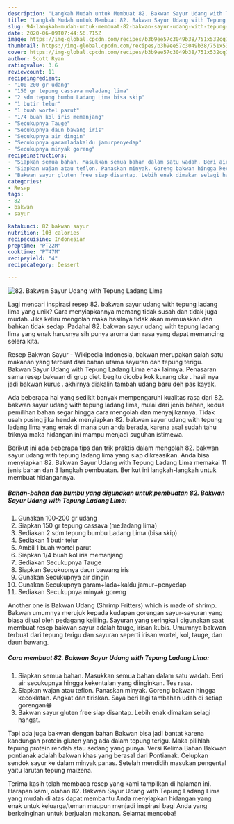 ```yaml
---
description: "Langkah Mudah untuk Membuat 82. Bakwan Sayur Udang with Tepung Ladang Lima yang Sempurna"
title: "Langkah Mudah untuk Membuat 82. Bakwan Sayur Udang with Tepung Ladang Lima yang Sempurna"
slug: 94-langkah-mudah-untuk-membuat-82-bakwan-sayur-udang-with-tepung-ladang-lima-yang-sempurna
date: 2020-06-09T07:44:56.715Z
image: https://img-global.cpcdn.com/recipes/b3b9ee57c3049b38/751x532cq70/82-bakwan-sayur-udang-with-tepung-ladang-lima-foto-resep-utama.jpg
thumbnail: https://img-global.cpcdn.com/recipes/b3b9ee57c3049b38/751x532cq70/82-bakwan-sayur-udang-with-tepung-ladang-lima-foto-resep-utama.jpg
cover: https://img-global.cpcdn.com/recipes/b3b9ee57c3049b38/751x532cq70/82-bakwan-sayur-udang-with-tepung-ladang-lima-foto-resep-utama.jpg
author: Scott Ryan
ratingvalue: 3.6
reviewcount: 11
recipeingredient:
- "100-200 gr udang"
- "150 gr tepung cassava meladang lima"
- "2 sdm tepung bumbu Ladang Lima bisa skip"
- "1 butir telur"
- "1 buah wortel parut"
- "1/4 buah kol iris memanjang"
- "Secukupnya Tauge"
- "Secukupnya daun bawang iris"
- "Secukupnya air dingin"
- "Secukupnya garamladakaldu jamurpenyedap"
- "Secukupnya minyak goreng"
recipeinstructions:
- "Siapkan semua bahan. Masukkan semua bahan dalam satu wadah. Beri air secukupnya hingga kekentalan yang diinginkan. Tes rasa."
- "Siapkan wajan atau teflon. Panaskan minyak. Goreng bakwan hingga kecoklatan. Angkat dan tiriskan. Saya beri lagi tambahan udah di setiap gorengan😁"
- "Bakwan sayur gluten free siap disantap. Lebih enak dimakan selagi hangat."
categories:
- Resep
tags:
- 82
- bakwan
- sayur

katakunci: 82 bakwan sayur 
nutrition: 103 calories
recipecuisine: Indonesian
preptime: "PT22M"
cooktime: "PT47M"
recipeyield: "4"
recipecategory: Dessert

---
```



![82. Bakwan Sayur Udang with Tepung Ladang Lima](https://img-global.cpcdn.com/recipes/b3b9ee57c3049b38/751x532cq70/82-bakwan-sayur-udang-with-tepung-ladang-lima-foto-resep-utama.jpg)

Lagi mencari inspirasi resep 82. bakwan sayur udang with tepung ladang lima yang unik? Cara menyiapkannya memang tidak susah dan tidak juga mudah. Jika keliru mengolah maka hasilnya tidak akan memuaskan dan bahkan tidak sedap. Padahal 82. bakwan sayur udang with tepung ladang lima yang enak harusnya sih punya aroma dan rasa yang dapat memancing selera kita.

Resep Bakwan Sayur - Wikipedia Indonesia, bakwan merupakan salah satu makanan yang terbuat dari bahan utama sayuran dan tepung terigu. Bakwan Sayur Udang with Tepung Ladang Lima enak lainnya. Penasaran sama resep bakwan di grup diet. begitu dicoba kok kurang oke . hasil nya jadi bakwan kurus . akhirnya diakalin tambah udang baru deh pas kayak.

Ada beberapa hal yang sedikit banyak mempengaruhi kualitas rasa dari 82. bakwan sayur udang with tepung ladang lima, mulai dari jenis bahan, kedua pemilihan bahan segar hingga cara mengolah dan menyajikannya. Tidak usah pusing jika hendak menyiapkan 82. bakwan sayur udang with tepung ladang lima yang enak di mana pun anda berada, karena asal sudah tahu triknya maka hidangan ini mampu menjadi suguhan istimewa.


Berikut ini ada beberapa tips dan trik praktis dalam mengolah 82. bakwan sayur udang with tepung ladang lima yang siap dikreasikan. Anda bisa menyiapkan 82. Bakwan Sayur Udang with Tepung Ladang Lima memakai 11 jenis bahan dan 3 langkah pembuatan. Berikut ini langkah-langkah untuk membuat hidangannya.

<!--inarticleads1-->

##### Bahan-bahan dan bumbu yang digunakan untuk pembuatan 82. Bakwan Sayur Udang with Tepung Ladang Lima:

1. Gunakan 100-200 gr udang
1. Siapkan 150 gr tepung cassava (me:ladang lima)
1. Sediakan 2 sdm tepung bumbu Ladang Lima (bisa skip)
1. Sediakan 1 butir telur
1. Ambil 1 buah wortel parut
1. Siapkan 1/4 buah kol iris memanjang
1. Sediakan Secukupnya Tauge
1. Siapkan Secukupnya daun bawang iris
1. Gunakan Secukupnya air dingin
1. Gunakan Secukupnya garam+lada+kaldu jamur+penyedap
1. Sediakan Secukupnya minyak goreng


Another one is Bakwan Udang (Shrimp Fritters) which is made of shrimp. Bakwan umumnya merujuk kepada kudapan gorengan sayur-sayuran yang biasa dijual oleh pedagang keliling. Sayuran yang seringkali digunakan saat membuat resep bakwan sayur adalah tauge, irisan kubis. Umumnya bakwan terbuat dari tepung terigu dan sayuran seperti irisan wortel, kol, tauge, dan daun bawang. 

<!--inarticleads2-->

##### Cara membuat 82. Bakwan Sayur Udang with Tepung Ladang Lima:

1. Siapkan semua bahan. Masukkan semua bahan dalam satu wadah. Beri air secukupnya hingga kekentalan yang diinginkan. Tes rasa.
1. Siapkan wajan atau teflon. Panaskan minyak. Goreng bakwan hingga kecoklatan. Angkat dan tiriskan. Saya beri lagi tambahan udah di setiap gorengan😁
1. Bakwan sayur gluten free siap disantap. Lebih enak dimakan selagi hangat.


Tapi ada juga bakwan dengan bahan Bakwan bisa jadi bantat karena kandungan protein gluten yang ada dalam tepung terigu. Maka pilihlah tepung protein rendah atau sedang yang punya. Versi Kelima Bahan Bakwan pontianak adalah bakwan khas yang berasal dari Pontianak. Celupkan sendok sayur ke dalam minyak panas. Setelah mendidih masukan pengental yaitu larutan tepung maizena. 

Terima kasih telah membaca resep yang kami tampilkan di halaman ini. Harapan kami, olahan 82. Bakwan Sayur Udang with Tepung Ladang Lima yang mudah di atas dapat membantu Anda menyiapkan hidangan yang enak untuk keluarga/teman maupun menjadi inspirasi bagi Anda yang berkeinginan untuk berjualan makanan. Selamat mencoba!
